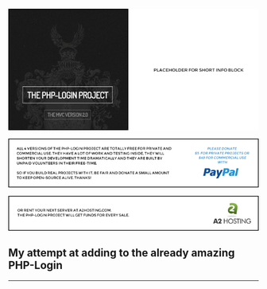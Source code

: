 [![php-login introduction & quickstart placeholder picture](_tutorial/placeholder-info.png)](http://www.php-login.net)

[![Donate with PayPal banner](_tutorial/donate-with-paypal.png)](https://www.paypal.com/cgi-bin/webscr?cmd=_s-xclick&hosted_button_id=P5YLUK4MW3LDG)

[![Donate by server affiliate sale](_tutorial/support-a2hosting.png)](https://affiliates.a2hosting.com/idevaffiliate.php?id=4471&url=579)

## My attempt at adding to the already amazing PHP-Login
---

